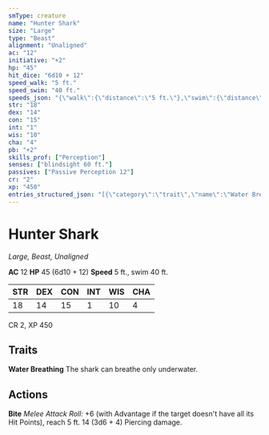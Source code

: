 ```yaml
---
smType: creature
name: "Hunter Shark"
size: "Large"
type: "Beast"
alignment: "Unaligned"
ac: "12"
initiative: "+2"
hp: "45"
hit_dice: "6d10 + 12"
speed_walk: "5 ft."
speed_swim: "40 ft."
speeds_json: "{\"walk\":{\"distance\":\"5 ft.\"},\"swim\":{\"distance\":\"40 ft.\"}}"
str: "18"
dex: "14"
con: "15"
int: "1"
wis: "10"
cha: "4"
pb: "+2"
skills_prof: ["Perception"]
senses: ["blindsight 60 ft."]
passives: ["Passive Perception 12"]
cr: "2"
xp: "450"
entries_structured_json: "[{\"category\":\"trait\",\"name\":\"Water Breathing\",\"text\":\"The shark can breathe only underwater.\"},{\"category\":\"action\",\"name\":\"Bite\",\"text\":\"*Melee Attack Roll:* +6 (with Advantage if the target doesn't have all its Hit Points), reach 5 ft. 14 (3d6 + 4) Piercing damage.\",\"damage\":\"14 (3d6 + 4) Piercing\"}]"
---
```


# Hunter Shark
*Large, Beast, Unaligned*

**AC** 12
**HP** 45 (6d10 + 12)
**Speed** 5 ft., swim 40 ft.

| STR | DEX | CON | INT | WIS | CHA |
| --- | --- | --- | --- | --- | --- |
| 18 | 14 | 15 | 1 | 10 | 4 |

CR 2, XP 450

## Traits

**Water Breathing**
The shark can breathe only underwater.

## Actions

**Bite**
*Melee Attack Roll:* +6 (with Advantage if the target doesn't have all its Hit Points), reach 5 ft. 14 (3d6 + 4) Piercing damage.
